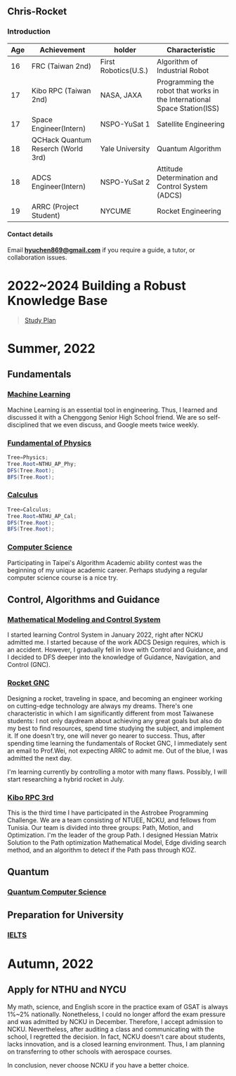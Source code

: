 ## Chris-Rocket
### Introduction

|Age|Achievement|holder|Characteristic|
|-|-|-|-|
|16| FRC (Taiwan 2nd)|First Robotics(U.S.)|Algorithm of Industrial Robot|
|17| Kibo RPC (Taiwan 2nd)|NASA, JAXA|Programming the robot that works in the International Space Station(ISS)|
|17| Space Engineer(Intern)|NSPO-YuSat 1|Satellite Engineering|
|18| QCHack Quantum Reserch (World 3rd)|Yale University|Quantum Algorithm|
|18| ADCS Engineer(Intern)|NSPO-YuSat 2|Attitude Determination and Control System (ADCS)|
|19| ARRC (Project Student)|NYCUME|Rocket Engineering|

#### Contact details
Email **hyuchen869@gmail.com** if you require a guide, a tutor, or collaboration issues.
# 2022~2024 Building a Robust Knowledge Base
> [Study Plan](Study_Plan.html)

# Summer, 2022

## Fundamentals

### [Machine Learning](ML/ML.md)
Machine Learning is an essential tool in engineering. Thus, I learned and discussed it with a Chenggong Senior High School friend. We are so self-disciplined that we even discuss, and Google meets twice weekly.

### [Fundamental of Physics](Physics/Phy.md)
```java
Tree=Physics;
Tree.Root=NTHU_AP_Phy;
DFS(Tree.Root);
BFS(Tree.Root);
```

### [Calculus](Calculus/Cal.md)
```java
Tree=Calculus;
Tree.Root=NTHU_AP_Cal;
DFS(Tree.Root);
BFS(Tree.Root);
```

### [Computer Science](CS/CS.md)
Participating in Taipei's Algorithm Academic ability contest was the beginning of my unique academic career. Perhaps studying a regular computer science course is a nice try.


## Control, Algorithms and Guidance

### [Mathematical Modeling and Control System](Control.md)
I started learning Control System in January 2022, right after NCKU admitted me. I started because of the work ADCS Design requires, which is an accident. However, I gradually fell in love with Control and Guidance, and I decided to DFS deeper into the knowledge of Guidance, Navigation, and Control (GNC).

### [Rocket GNC](RGNC.md)
Designing a rocket, traveling in space, and becoming an engineer working on cutting-edge technology are always my dreams. There's one characteristic in which I am significantly different from most Taiwanese students: I not only daydream about achieving any great goals but also do my best to find resources, spend time studying the subject, and implement it. If one doesn't try, one will never go nearer to success. Thus, after spending time learning the fundamentals of Rocket GNC, I immediately sent an email to Prof.Wei, not expecting ARRC to admit me. Out of the blue, I was admitted the next day. 

I'm learning currently by controlling a motor with many flaws. Possibly, I will start researching a hybrid rocket in July.

### [Kibo RPC 3rd](KRPC.md)
This is the third time I have participated in the Astrobee Programming Challenge. We are a team consisting of NTUEE, NCKU, and fellows from Tunisia. Our team is divided into three groups: Path, Motion, and Optimization. I'm the leader of the group Path. I designed Hessian Matrix Solution to the Path optimization Mathematical Model, Edge dividing search method, and an algorithm to detect if the Path pass through KOZ.

## Quantum

### [Quantum Computer Science](CS/Quantum_CS.md)

## Preparation for University

### [IELTS](English/IELTS.md)

# Autumn, 2022

## Apply for NTHU and NYCU
My math, science, and English score in the practice exam of GSAT is always 1%~2% nationally. Nonetheless, I could no longer afford the exam pressure and was admitted by NCKU in December. Therefore, I accept admission to NCKU. Nevertheless, after auditing a class and communicating with the school, I regretted the decision. In fact, NCKU doesn't care about students, lacks innovation, and is a closed learning environment. Thus, I am planning on transferring to other schools with aerospace courses.

In conclusion, never choose NCKU if you have a better choice.
